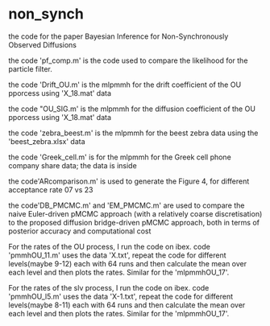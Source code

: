 # non_synch

the code for the paper Bayesian Inference for Non-Synchronously Observed Diffusions 

the code 'pf_comp.m' is the code used to compare the likelihood for the particle filter.

the code 'Drift_OU.m' is the mlpmmh for the drift coefficient of the OU pporcess using 'X_18.mat' data

the code "OU_SIG.m' is the mlpmmh for the diffusion coefficient of the OU pporcess using 'X_18.mat' data

the code 'zebra_beest.m' is the mlpmmh for the beest zebra data using the 'beest_zebra.xlsx' data

the code 'Greek_cell.m' is for the mlpmmh for the Greek cell phone company share data; the data is inside 

the code'ARcomparison.m' is used to generate the Figure 4, for different acceptance rate 07 vs 23

the code'DB_PMCMC.m' and 'EM_PMCMC.m' are used to compare the naive Euler-driven pMCMC approach (with a relatively coarse discretisation) to the proposed diffusion bridge-driven pMCMC approach, both in terms of posterior accuracy and computational cost

For the rates of the OU process, I run the code on ibex. code 'pmmhOU_11.m' uses the data 'X.txt', repeat the code for different levels(maybe 9-12) each with 64 runs and then calculate the mean over each level and then plots the rates. Similar for the 'mlpmmhOU_17'.

For the rates of the slv process, I run the code on ibex. code 'pmmhOU_l5.m' uses the data 'X-1.txt', repeat the code for different levels(maybe 8-11) each with 64 runs and then calculate the mean over each level and then plots the rates. Similar for the 'mlpmmhOU_17'.
